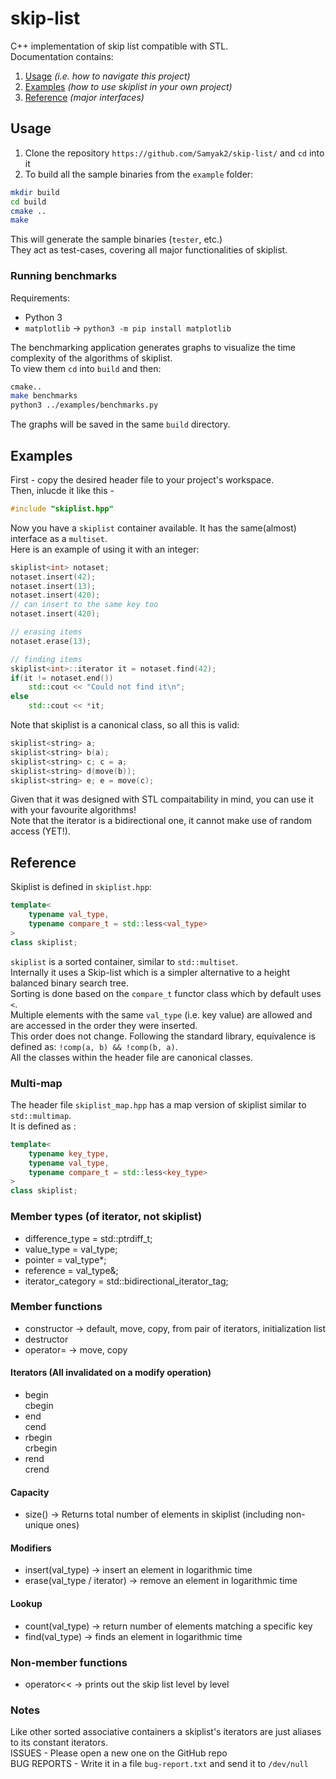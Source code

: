 # skip-list

C++ implementation of skip list compatible with STL.  
Documentation contains:
1. [Usage](#usage) _(i.e. how to navigate this project)_
2. [Examples](#examples) _(how to use skiplist in your own project)_
3. [Reference](#reference) _(major interfaces)_

## Usage
1. Clone the repository `https://github.com/Samyak2/skip-list/` and `cd` into it
2. To build all the sample binaries from the `example` folder: 
```bash
mkdir build
cd build
cmake ..
make
```

This will generate the sample binaries (`tester`, etc.)  
They act as test-cases, covering all major functionalities of skiplist.  

### Running benchmarks

Requirements:
 - Python 3
 - `matplotlib` -> `python3 -m pip install matplotlib`

The benchmarking application generates graphs to visualize the time
complexity of the algorithms of skiplist.  
To view them `cd` into `build` and then:

```bash
cmake..
make benchmarks
python3 ../examples/benchmarks.py
```

The graphs will be saved in the same `build` directory.

## Examples
First - copy the desired header file to your project's workspace.  
Then, inlucde it like this - 
```cpp 
#include "skiplist.hpp"
```  
Now you have a `skiplist` container available. It has the same(almost) interface as a `multiset`.  
Here is an example of using it with an integer:  
```cpp
skiplist<int> notaset;
notaset.insert(42);
notaset.insert(13);
notaset.insert(420);
// can insert to the same key too
notaset.insert(420);

// erasing items
notaset.erase(13);

// finding items
skiplist<int>::iterator it = notaset.find(42);
if(it != notaset.end())
    std::cout << "Could not find it\n";
else
    std::cout << *it;
```  

Note that skiplist is a canonical class, so all this is valid:
```cpp
skiplist<string> a;
skiplist<string> b(a);
skiplist<string> c; c = a;
skiplist<string> d(move(b));
skiplist<string> e; e = move(c);
```  

Given that it was designed with STL compaitability in mind, you can use it with your favourite algorithms!  
Note that the iterator is a bidirectional one, it cannot make use of random access (YET!).  

## Reference
Skiplist is defined in `skiplist.hpp`:  
```cpp
template<
    typename val_type,
    typename compare_t = std::less<val_type>
>
class skiplist;
```  
`skiplist` is a sorted container, similar to `std::multiset`.   
Internally it uses a Skip-list which is a
simpler alternative to a height balanced binary search tree.  
Sorting is done based on the `compare_t` functor class which by default uses `<`.  
Multiple elements with the same `val_type` (i.e. key value) are allowed 
and are accessed in the order they were inserted.  
This order does not change.
Following the standard library, equivalence is defined as: `!comp(a, b) && !comp(b, a)`.  
All the classes within the header file are canonical classes.  

### Multi-map
The header file `skiplist_map.hpp` has a map version of skiplist similar to `std::multimap`.  
It is defined as :  
```cpp
template<
    typename key_type,
    typename val_type,
    typename compare_t = std::less<key_type>
>
class skiplist;
```

### Member types (of iterator, not skiplist)
* difference_type = std::ptrdiff_t;  
* value_type = val_type;  
* pointer = val_type*;  
* reference = val_type&;  
* iterator_category = std::bidirectional_iterator_tag;  

### Member functions
* constructor -> default, move, copy, from pair of iterators, initialization list
* destructor
* operator= -> move, copy

#### Iterators (All invalidated on a modify operation)
* begin  
  cbegin
* end  
  cend
* rbegin  
  crbegin
* rend  
  crend
  
#### Capacity
* size() -> Returns total number of elements in skiplist (including non-unique ones)

#### Modifiers
* insert(val_type) -> insert an element in logarithmic time
* erase(val_type / iterator) -> remove an element in logarithmic time

#### Lookup
* count(val_type) -> return number of elements matching a specific key
* find(val_type) -> finds an element in logarithmic time

### Non-member functions
* operator<< -> prints out the skip list level by level

### Notes
Like other sorted associative containers a skiplist's iterators are just aliases to its constant iterators.  
ISSUES - Please open a new one on the GitHub repo  
BUG REPORTS - Write it in a file `bug-report.txt` and send it to `/dev/null`
